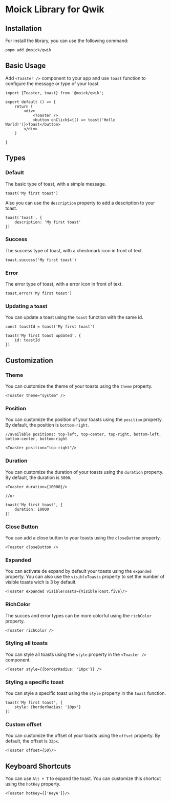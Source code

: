 # Moick Library for Qwik

## Installation

For install the library, you can use the following command:

```tsx
pnpm add @moick/qwik
```

## Basic Usage

Add `<Toaster />` component to your app and use `toast` function to configure the message or type of your toast.

```tsx
import {Toaster, toast} from '@moick/qwik';

export default () => {
    return (
        <div>
            <Toaster />
            <button onClick$={() => toast('Hello World!')}>Toast</button>
        </div>
    )

}
```
## Types

### Default

The basic type of toast, with a simple message.

```tsx
toast('My first toast')

```
Also you can use the `description` property to add a description to your toast.

```tsx
toast('toast', {
    description: 'My first toast'
})
```

### Success

The success type of toast, with a checkmark icon in front of text.

```tsx
toast.success('My first toast')
```

### Error

The error type of toast, with a error icon in front of text.

```tsx
toast.error('My first toast')
```

### Updating a toast

You can update a toast using the `toast` function with the same id.

```tsx
const toastId = toast('My first toast')

toast('My first toast updated', {
    id: toastId
})
```

## Customization

### Theme

You can customize the theme of your toasts using the `theme` property.

```tsx
<Toaster theme="system" />
```
### Position

You can customize the position of your toasts using the `position` property. By default, the position is `bottom-right`.

```tsx
//available positions: top-left, top-center, top-right, bottom-left, bottom-center, bottom-right

<Toaster position="top-right"/>
```

### Duration

You can customize the duration of your toasts using the `duration` property. By default, the duration is `5000`.

```tsx
<Toaster duration={10000}/>

//or

toast('My first toast', {
    duration: 10000
})
```

### Close Button

You can add a close button to your toasts using the `closeButton` property.

```tsx
<Toaster closeButton />
```

### Expanded

You can activate de expand by default your toasts using the `expanded` property. You can also use the `visibleToasts` property to set the number of visible toasts wich is 3 by default.

```tsx
<Toaster expanded visibleToasts={VisibleToast.five}/>
```

### RichColor

The succes and error types can be more colorful using the `richColor` property.

```tsx
<Toaster richColor />
```

### Styling all toasts

You can style all toasts using the `style` property in the `<Toaster />` component.

```tsx
<Toaster style={{borderRadius: '10px'}} />
```

### Styling a specific toast

You can style a specific toast using the `style` property in the `toast` function.

```tsx
toast('My first toast', {
    style: {borderRadius: '10px'}
})
```

### Custom offset

You can customize the offset of your toasts using the `offset` property. By default, the offset is `32px`.

```tsx
<Toaster offset={50}/>
```

## Keyboard Shortcuts

You can use `Alt + T` to expand the toast. You can customize this shortcut using the `hotKey` property.

```tsx
<Toaster hotKey={['KeyA']}/>
```
